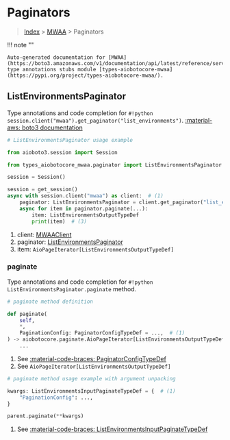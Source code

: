 # Paginators

> [Index](../README.md) > [MWAA](./README.md) > Paginators

!!! note ""

    Auto-generated documentation for [MWAA](https://boto3.amazonaws.com/v1/documentation/api/latest/reference/services/mwaa.html#mwaa)
    type annotations stubs module [types-aiobotocore-mwaa](https://pypi.org/project/types-aiobotocore-mwaa/).

## ListEnvironmentsPaginator

Type annotations and code completion for `#!python session.client("mwaa").get_paginator("list_environments")`.
[:material-aws: boto3 documentation](https://boto3.amazonaws.com/v1/documentation/api/latest/reference/services/mwaa/paginator/ListEnvironments.html#MWAA.Paginator.ListEnvironments)

```python
# ListEnvironmentsPaginator usage example

from aioboto3.session import Session

from types_aiobotocore_mwaa.paginator import ListEnvironmentsPaginator

session = Session()

session = get_session()
async with session.client("mwaa") as client:  # (1)
    paginator: ListEnvironmentsPaginator = client.get_paginator("list_environments")  # (2)
    async for item in paginator.paginate(...):
        item: ListEnvironmentsOutputTypeDef
        print(item)  # (3)
```

1. client: [MWAAClient](./client.md)
2. paginator: [ListEnvironmentsPaginator](./paginators.md#listenvironmentspaginator)
3. item: `AioPageIterator[ListEnvironmentsOutputTypeDef]`


### paginate

Type annotations and code completion for `#!python ListEnvironmentsPaginator.paginate` method.

```python
# paginate method definition

def paginate(
    self,
    *,
    PaginationConfig: PaginatorConfigTypeDef = ...,  # (1)
) -> aiobotocore.paginate.AioPageIterator[ListEnvironmentsOutputTypeDef]:  # (2)
    ...
```

1. See [:material-code-braces: PaginatorConfigTypeDef](./type_defs.md#paginatorconfigtypedef)
2. See `AioPageIterator[ListEnvironmentsOutputTypeDef]`


```python
# paginate method usage example with argument unpacking

kwargs: ListEnvironmentsInputPaginateTypeDef = {  # (1)
    "PaginationConfig": ...,
}

parent.paginate(**kwargs)
```

1. See [:material-code-braces: ListEnvironmentsInputPaginateTypeDef](./type_defs.md#listenvironmentsinputpaginatetypedef)

